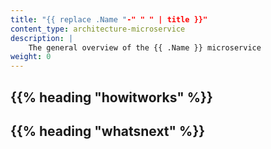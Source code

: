 ```yaml
---
title: "{{ replace .Name "-" " " | title }}"
content_type: architecture-microservice
description: |
    The general overview of the {{ .Name }} microservice
weight: 0
---
```


<!-- overview: give a brief description on what this microservice is -->

<!-- body: describe in detail how it works -->

## {{% heading "howitworks" %}}

<!-- Optional section; add links to information related to this topic. -->

## {{% heading "whatsnext" %}}
